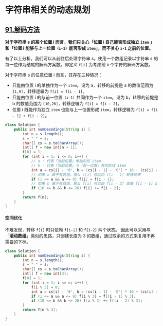 # 字符串相关的动态规划

## [91.解码方法](https://leetcode-cn.com/problems/decode-ways/)


**对于字符串 s 的某个位置 i 而言，我们只关心「位置 i 自己能否形成独立 `item` 」和「位置 i 能够与上一位置`（i-1）`能否形成 `item`」，而不关心 `i-1` 之前的位置。**

有了以上分析，我们可以从前往后处理字符串 s，使用一个数组记录以字符串 s 的每一位作为结尾的解码方案数。即定义 `f[i]` 为考虑前 ii 个字符的解码方案数。

对于字符串 s 的任意位置 i 而言，其存在三种情况：

* 只能由位置 i 的单独作为一个 `item`，设为 a，转移的前提是 a 的数值范围为 `[1,9]`，转移逻辑为 `f[i] = f[i - 1]`。
* 只能由位置 i 的与前一位置`（i-1）`共同作为一个 `item`，设为 b，转移的前提是 b 的数值范围为 `[10,26]`，转移逻辑为 `f[i] = f[i - 2]`。
* 位置 i 既能作为独立 `item` 也能与上一位置形成 `item`，转移逻辑为 `f[i] = f[i - 1] + f[i - 2]`。

```java
class Solution {
    public int numDecodings(String s) {
        int n = s.length();
        s = " " + s;
        char[] cs = s.toCharArray();
        int[] f = new int[n + 1];
        f[0] = 1;
        for (int i = 1; i <= n; i++) { 
            // a : 代表「当前位置」单独形成 item
            // b : 代表「当前位置」与「前一位置」共同形成 item
            int a = cs[i] - '0', b = (cs[i - 1] - '0') * 10 + (cs[i] - '0');
            // 如果 a 属于有效值，那么 f[i] 可以由 f[i - 1] 转移过来
            if (1 <= a && a <= 9) f[i] = f[i - 1];
            // 如果 b 属于有效值，那么 f[i] 可以由 f[i - 2] 或者 f[i - 1] & f[i - 2] 转移过来
            if (10 <= b && b <= 26) f[i] += f[i - 2];
        }
        return f[n];
    }
}
```

####  空间优化
不难发现，转移 `f[i]` 时只依赖 `f[i-1]` 和 `f[i-2]` 两个状态。
因此可以采用与「**滚动数组**」类似的思路，只创建长度为 3 的数组，通过取余的方式来复用不再需要的下标。

```java
class Solution {
    public int numDecodings(String s) {
        int n = s.length();
        s = " " + s;
        char[] cs = s.toCharArray();
        int[] f = new int[3];
        f[0] = 1;
        for (int i = 1; i <= n; i++) {
            f[i % 3] = 0;
            int a = cs[i] - '0', b = (cs[i - 1] - '0') * 10 + (cs[i] - '0');
            if (1 <= a && a <= 9) f[i % 3] = f[(i - 1) % 3];
            if (10 <= b && b <= 26) f[i % 3] += f[(i - 2) % 3];
        }
        return f[n % 3];
    }
}
```

